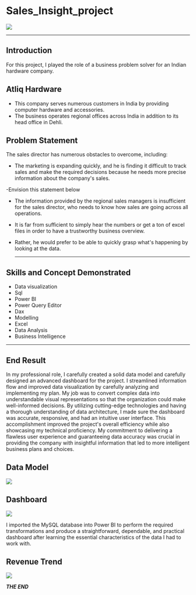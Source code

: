 # Sales_Insight_project
![](https://github.com/Danush-US/Sales_Insight_project/blob/main/Atliq%20Hardware%20img.png)
___

## Introduction
For this project, I played the role of a business problem solver for an Indian hardware company.

## Atliq Hardware

- This company serves numerous customers in India by providing computer hardware and accessories.
- The business operates regional offices across India in addition to its head office in Dehli.

## Problem Statement

The sales director has numerous obstacles to overcome, including:

- The marketing is expanding quickly, and he is finding it difficult to track sales and make the required decisions because he needs more precise information about the company's sales.

 -Envision this statement below


- The information provided by the regional sales managers is insufficient for the sales director, who needs to know how sales are going across all operations.

- It is far from sufficient to simply hear the numbers or get a ton of excel files in order to have a trustworthy business overview.

- Rather, he would prefer to be able to quickly grasp what's happening by looking at the data.

  ______
 ## Skills and Concept Demonstrated
  - Data visualization
  - Sql
  - Power BI
  - Power Query Editor
  - Dax
  - Modelling
  - Excel
  - Data Analysis
  - Business Intelligence
  ____
  ## End Result

  In my professional role, I carefully created a solid data model and carefully designed an advanced dashboard for the project. I streamlined information flow and improved data visualization by carefully analyzing and implementing my plan. My job was to convert complex data into understandable visual representations so that the organization could make well-informed decisions. By utilizing cutting-edge technologies and having a thorough understanding of data architecture, I made sure the dashboard was accurate, responsive, and had an intuitive user interface. This accomplishment improved the project's overall efficiency while also showcasing my technical proficiency. My commitment to delivering a flawless user experience and guaranteeing data accuracy was crucial in providing the company with insightful information that led to more intelligent business plans and choices.

  ## Data Model 

  ![](https://github.com/Danush-US/Sales_Insight_project/blob/main/Data%20Modelling.png)

  ## Dashboard

  ![](https://github.com/Danush-US/Sales_Insight_project/blob/main/Dashboard%20Img.png)

  I imported the MySQL database into Power BI to perform the required transformations and produce a straightforward, dependable, and practical dashboard after learning the essential characteristics of the data I had to work with.

  ## Revenue Trend
  ![](https://github.com/Danush-US/Sales_Insight_project/blob/main/Revenue%20Trend's%20Img.png)

  ___THE END___
